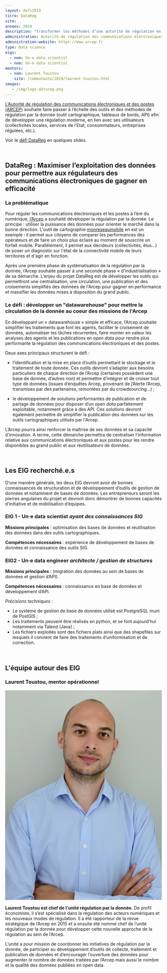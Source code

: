 ```yaml
---
layout: defi2019
titre: DataReg
site:  
annees: 2019
description: "Transformer les méthodes d’une autorité de régulation en mettant la circulation de la donnée au cœur de ses missions"
administration: Autorité de régulation des communications électroniques et des postes
administration-website: https://www.arcep.fr
type: Data science
eigs:
  - nom: Un·e data scientist
  - nom: Un·e data scientist
mentors:
  - nom: Laurent Toustou
    site: /communaute/2019/laurent-toustou.html
images:
   - /img/logo-datareg.png
---
```


[L’Autorité de régulation des communications électroniques et des
postes (ARCEP)](https://www.arcep.fr/) souhaite faire passer à l’échelle des outils et des
méthodes de régulation par la donnée (outil cartographique,
tableaux de bords, API) afin de développer une régulation moderne, en
lien avec ses utilisateurs (collectivités locales, services de l’Etat,
consommateurs, entreprises régulées, etc.).

Voir le [défi DataReg](https://speakerdeck.com/eig2018/pitch-datareg-defi-eig3) en quelques slides.

<br/>

## DataReg : Maximiser l’exploitation des données pour permettre aux régulateurs des communications électroniques de gagner en efficacité

### La problématique

Pour réguler les communications électroniques et les postes à l’ère
du numérique, [l’Arcep](https://www.arcep.fr/) a souhaité développer
la régulation par la donnée. Le principe : utiliser la puissance des
données pour orienter le marché dans la bonne direction. L'outil de
cartographie [monreseaumobile](https://www.monreseaumobile.fr/) en
est un exemple : il permet aux citoyens de comparer les performances
des opérateurs et de faire un choix plus éclairé au moment de souscrire
un forfait mobile. Parallèlement, il permet aux décideurs (collectivités,
élus...) de poser un diagnostic sur l'état de la connectivité mobile
de leurs territoires et d'agir en fonction.

Après une première phase de systématisation de la régulation par la
donnée, l’Arcep souhaite passer à une seconde phase « d’industrialisation »
de sa démarche. L’enjeu du projet DataReg est de développer les outils qui
permettront une centralisation, une circulation, une publication et des croisements
simplifiés des données de l'Arcep pour gagner en performance et massifier
les données mises à disposition du grand public.

### Le défi : développer un "datawarehouse" pour mettre la circulation de la donnée au coeur des missions de l'Arcep

En développant un « datawarehouse » simple et efficace, l’Arcep
souhaite simplifier les traitements que font les agents, faciliter le
croisement de données, automatiser les tâches récurrentes, faire
monter en valeur les analyses des agents et les publications en _open
data_ pour rendre plus performante la régulation des communications
électroniques et des postes.

Deux axes principaux structurent le défi :

-	l’identification et la mise en place d’outils permettant le
     stockage et le traitement de toute donnée. Ces outils devront
     s’adapter aux besoins particuliers de chaque direction de l’Arcep
     (certaines possèdent une base de donnée, d’autres non) et
     permettre d’intégrer et de croiser tout type de données (issues
     d’enquêtes Arcep, provenant de j’Alerte l’Arcep, transmises par
     des partenaires, remontées par du crowdsourcing…) ;

-	le développement de solutions performantes de publication et de
     partage de données pour disposer d’un _open data_ parfaitement
     exploitable, notamment grâce à des API. Ces solutions devront
     également permettre de simplifier la publication des données sur
     les outils cartographiques utilisés par l'Arcep.

L’Arcep pourra ainsi renforcer la maîtrise de ses données et sa
capacité d’innovation. A terme, cette démarche permettra de
centraliser l'information relative aux communications électroniques et
aux postes pour les rendre disponibles au grand public et aux
réutilisateurs de données.

<br/>

## Les EIG recherché.e.s

D’une manière générale, les deux EIG devront avoir de bonnes
connaissances de structuration et de développement d’outils de gestion
de données et notamment de bases de données. Les entrepreneurs seront
les pierres angulaires du projet et devront donc démontrer de bonnes
capacités d’initiative et de mobilisation d’équipes.

### EIG 1 - Un·e data scientist _ayant des connaissances SIG_

**Missions principales** : optimisation des bases de données et
réutilisation des données dans des outils cartographiques.

**Compétences nécessaires** : expérience de développement de bases de
données et connaissance des outils SIG.

### EIG2 - Un·e data engineer _architecte / gestion de structures_

**Missions principales** : (migration des données au sein de bases de
données et gestion d’API).

**Compétences nécessaires** : connaissance en base de données et développement d’API.

_Précisions techniques_ :

-	Le système de gestion de base de données utilisé est PostgreSQL
     muni de PostGIS ;
-	Les traitements peuvent être réalisés en python, et se font
     aujourd’hui notamment via Talend (Java) ;
-	Les fichiers exploités sont des fichiers plats ainsi que des
     shapefiles sur lesquels il convient de faire des traitements
     d’uniformisation et de correction.

<br/>

## L'équipe autour des EIG

### Laurent Toustou, mentor opérationnel

![Laurent Toustou](/img/communaute/laurent-toustou.png)

**Laurent Toustou est chef de l'unité régulation par la donnée.** De
profil économiste, il s’est spécialisé dans la régulation des acteurs
numériques et les nouveaux modes de régulation. Il a été rapporteur de
la revue stratégique de l’Arcep en 2015 et a ensuite été nommé chef de
l’unité régulation par la donnée pour développer cette nouvelle
approche de la régulation au sein de l’Arcep.

L’unité a pour mission de coordonner les initiatives de régulation par
la donnée, de participer au développement d’outils de collecte,
traitement et publication de données et d’encourager l’ouverture des
données pour augmenter le nombre de données traitées par l’Arcep mais
aussi le nombre et la qualité des données publiées en open data.
